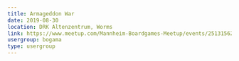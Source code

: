 ```yaml
---
title: Armageddon War
date: 2019-08-30
location: DRK Altenzentrum, Worms
link: https://www.meetup.com/Mannheim-Boardgames-Meetup/events/251315623/
usergroup: bogama
type: usergroup
---
```

